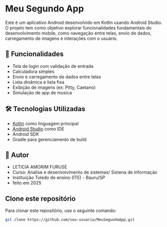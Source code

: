 # Meu Segundo App

Este é um aplicativo Android desenvolvido em Kotlin usando Android Studio. O projeto tem como objetivo explorar funcionalidades fundamentais do desenvolvimento mobile, como navegação entre telas, envio de dados, carregamento de imagens e interações com o usuário.

## 📱 Funcionalidades

- Tela de login com validação de entrada  
- Calculadora simples  
- Envio e carregamento de dados entre telas  
- Lista dinâmica e lista fixa  
- Exibição de imagens (ex: Pitty, Caetano)  
- Simulação de app de musica

## 🛠️ Tecnologias Utilizadas

- [Kotlin](https://kotlinlang.org/) como linguagem principal  
- [Android Studio](https://developer.android.com/studio) como IDE  
- Android SDK  
- Gradle para gerenciamento de build

## 👤 Autor

- LETICIA AMORIM FURUSE
- Curso: Analise e desenvolvimento de sistemas/ Sistena de informação
- Instituição Toledo de ensino (ITE) - Bauru/SP
- feito em 2025

## Clone este repositório

Para clonar este repositório, use o seguinte comando:

```bash
git clone https://github.com/seu-usuario/MeuSegundoApp.git



